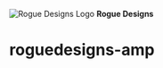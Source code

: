 ![Rogue Designs Logo](https://storage.googleapis.com/stiles-images/RogueLogo-256x158.png)
**Rogue Designs**
# roguedesigns-amp
